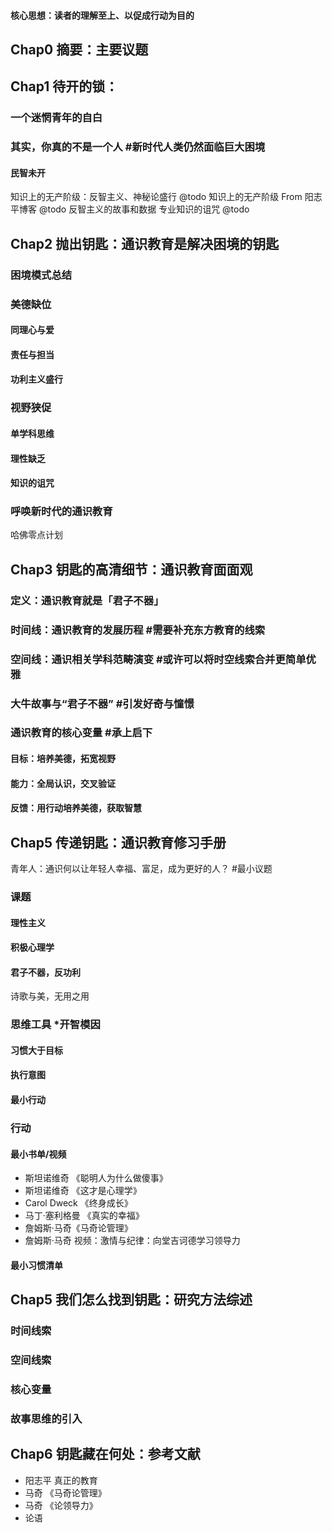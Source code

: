 #### 核心思想：读者的理解至上、以促成行动为目的
## Chap0 摘要：主要议题
## Chap1 待开的锁：
### 一个迷惘青年的自白
### 其实，你真的不是一个人 #新时代人类仍然面临巨大困境
#### 民智未开
  知识上的无产阶级：反智主义、神秘论盛行
    @todo 知识上的无产阶级 From 阳志平博客
    @todo 反智主义的故事和数据
    专业知识的诅咒 @todo
## Chap2 抛出钥匙：通识教育是解决困境的钥匙
### 困境模式总结
### 美德缺位
#### 同理心与爱
#### 责任与担当
#### 功利主义盛行
### 视野狭促
#### 单学科思维
#### 理性缺乏
#### 知识的诅咒
### 呼唤新时代的通识教育
  哈佛零点计划
## Chap3 钥匙的高清细节：通识教育面面观
### 定义：通识教育就是「君子不器」
### 时间线：通识教育的发展历程 #需要补充东方教育的线索
### 空间线：通识相关学科范畴演变 #或许可以将时空线索合并更简单优雅
### 大牛故事与“君子不器” #引发好奇与憧憬
### 通识教育的核心变量 #承上启下
#### 目标：培养美德，拓宽视野
#### 能力：全局认识，交叉验证
#### 反馈：用行动培养美德，获取智慧
## Chap5 传递钥匙：通识教育修习手册
青年人：通识何以让年轻人幸福、富足，成为更好的人？ #最小议题
### 课题
#### 理性主义
#### 积极心理学
#### 君子不器，反功利
  诗歌与美，无用之用
### 思维工具 *开智模因
#### 习惯大于目标
#### 执行意图
#### 最小行动
### 行动
#### 最小书单/视频
  - 斯坦诺维奇 《聪明人为什么做傻事》
  - 斯坦诺维奇 《这才是心理学》
  - Carol Dweck 《终身成长》
  - 马丁·塞利格曼 《真实的幸福》
  - 詹姆斯·马奇《马奇论管理》
  - 詹姆斯·马奇 视频：激情与纪律：向堂吉诃德学习领导力
#### 最小习惯清单
  
## Chap5 我们怎么找到钥匙：研究方法综述
### 时间线索
### 空间线索
### 核心变量
### 故事思维的引入
## Chap6 钥匙藏在何处：参考文献
  - 阳志平 真正的教育
  - 马奇 《马奇论管理》
  - 马奇 《论领导力》
  - 论语
